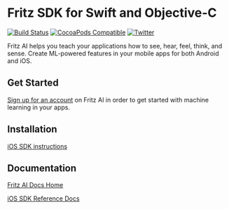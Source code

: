 Fritz SDK for Swift and Objective-C
===================================

[![Build Status](https://app.bitrise.io/app/dc5257678b56fb7b/status.svg?token=SKEIdD52UbujsZb4wsiCwQ&branch=master)](https://app.bitrise.io/app/dc5257678b56fb7b)
[![CocoaPods Compatible](https://img.shields.io/cocoapods/v/Fritz.svg)](https://img.shields.io/cocoapods/v/Fritz.svg)
[![Twitter](https://img.shields.io/badge/twitter-@fritzlabs-blue.svg?style=flat)](http://twitter.com/fritzlabs)

Fritz AI helps you teach your applications how to see, hear, feel, think, and sense. Create ML-powered features in your mobile apps for both Android and iOS.

## Get Started

[Sign up for an account](https://app.fritz.ai/register) on Fritz AI in order to get started with machine learning in your apps.

## Installation

[iOS SDK instructions](https://docs.fritz.ai/get-started.html#ios)

## Documentation

[Fritz AI Docs Home](https://docs.fritz.ai/)

[iOS SDK Reference Docs](https://docs.fritz.ai/iOS/latest/index.html)
